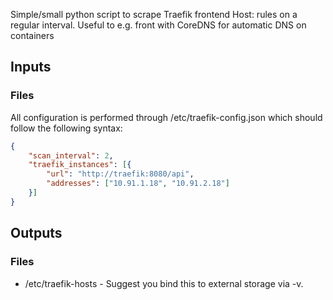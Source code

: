Simple/small python script to scrape Traefik frontend Host: rules on a regular interval.
Useful to e.g. front with CoreDNS for automatic DNS on containers

## Inputs
### Files
All configuration is performed through /etc/traefik-config.json which should follow the following syntax:
```json
{
	"scan_interval": 2,
	"traefik_instances": [{
		"url": "http://traefik:8080/api",
		"addresses": ["10.91.1.18", "10.91.2.18"]
	}]
}
```

## Outputs
### Files
 - /etc/traefik-hosts - Suggest you bind this to external storage via -v.
